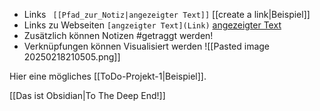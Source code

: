 
- Links `` [[Pfad_zur_Notiz|angezeigter Text]]`` [[create a link|Beispiel]]
- Links zu Webseiten ```[angzeigter Text](Link)``` [angezeigter Text](https://obsidian.md/) 
- Zusätzlich können Notizen #getraggt werden!
- Verknüpfungen können Visualisiert werden ![[Pasted image 20250218210505.png]]


Hier eine mögliches [[ToDo-Projekt-1|Beispiel]].

[[Das ist Obsidian|To The Deep End!]]



